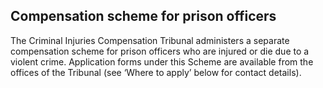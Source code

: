 ##  Compensation scheme for prison officers

The Criminal Injuries Compensation Tribunal administers a separate
compensation scheme for prison officers who are injured or die due to a
violent crime. Application forms under this Scheme are available from the
offices of the Tribunal (see ‘Where to apply’ below for contact details).
